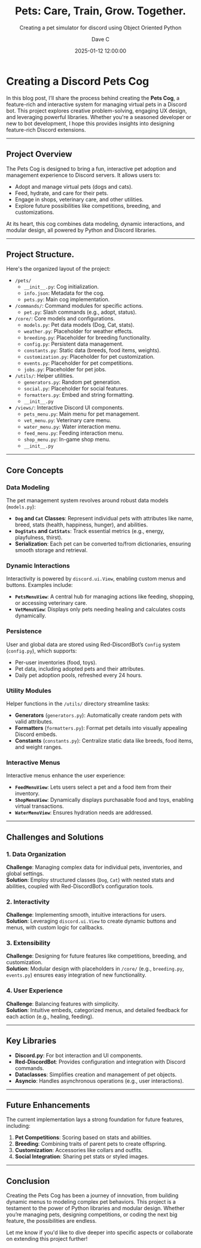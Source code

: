 ﻿---
layout:     post
title:      "Pets: Care, Train, Grow. Together."
subtitle:   "Creating a pet simulator for discord using Object Oriented Python"
date:       2025-01-12 12:00:00
author:     "Dave C"
catalog: true
published: true
header-mask: 0.5
header-img: "img/in-post/bullshido/bullshido-bg.png"
tags:
  - fun
  - discord
  - code
  - games
  - python
  - bots
---

# Creating a Discord Pets Cog

In this blog post, I’ll share the process behind creating the **Pets Cog**, a feature-rich and interactive system for managing virtual pets in a Discord bot. This project explores creative problem-solving, engaging UX design, and leveraging powerful libraries. Whether you're a seasoned developer or new to bot development, I hope this provides insights into designing feature-rich Discord extensions.

---

## Project Overview

The Pets Cog is designed to bring a fun, interactive pet adoption and management experience to Discord servers. It allows users to:
- Adopt and manage virtual pets (dogs and cats).
- Feed, hydrate, and care for their pets.
- Engage in shops, veterinary care, and other utilities.
- Explore future possibilities like competitions, breeding, and customizations.

At its heart, this cog combines data modeling, dynamic interactions, and modular design, all powered by Python and Discord libraries.

---

## Project Structure.

Here's the organized layout of the project:

- `/pets/` 
	- `__init__.py`: Cog initialization. 
	- `info.json`: Metadata for the cog. 
	- `pets.py`: Main cog implementation. 
- `/commands/`: Command modules for specific actions. 
	- `pet.py`: Slash commands (e.g., adopt, status). 
- `/core/`: Core models and configurations. 
	- `models.py`: Pet data models (Dog, Cat, stats). 
	- `weather.py`: Placeholder for weather effects. 
	- `breeding.py`: Placeholder for breeding functionality. 
	- `config.py`: Persistent data management. 
	- `constants.py`: Static data (breeds, food items, weights). 
	- `customization.py`: Placeholder for pet customization. 
	- `events.py`: Placeholder for pet competitions. 
	- `jobs.py`: Placeholder for pet jobs. 
- `/utils/`: Helper utilities. 
	- `generators.py`: Random pet generation. 
	- `social.py`: Placeholder for social features. 
	- `formatters.py`: Embed and string formatting. 
	- `__init__.py` 
- `/views/`: Interactive Discord UI components. 
	- `pets_menu.py`: Main menu for pet management. 
	- `vet_menu.py`: Veterinary care menu. 
	- `water_menu.py`: Water interaction menu. 
	- `feed_menu.py`: Feeding interaction menu.
	- `shop_menu.py`: In-game shop menu. 
	- `__init__.py`
--- 

## Core Concepts

### Data Modeling
The pet management system revolves around robust data models (`models.py`):
- **`Dog` and `Cat` Classes**: Represent individual pets with attributes like name, breed, stats (health, happiness, hunger), and abilities.
- **`DogStats` and `CatStats`**: Track essential metrics (e.g., energy, playfulness, thirst).
- **Serialization**: Each pet can be converted to/from dictionaries, ensuring smooth storage and retrieval.

### Dynamic Interactions
Interactivity is powered by `discord.ui.View`, enabling custom menus and buttons. Examples include:
- **`PetsMenuView`**: A central hub for managing actions like feeding, shopping, or accessing veterinary care.
- **`VetMenuView`**: Displays only pets needing healing and calculates costs dynamically.

### Persistence
User and global data are stored using Red-DiscordBot’s `Config` system (`config.py`), which supports:
- Per-user inventories (food, toys).
- Pet data, including adopted pets and their attributes.
- Daily pet adoption pools, refreshed every 24 hours.

### Utility Modules
Helper functions in the `/utils/` directory streamline tasks:
- **Generators** (`generators.py`): Automatically create random pets with valid attributes.
- **Formatters** (`formatters.py`): Format pet details into visually appealing Discord embeds.
- **Constants** (`constants.py`): Centralize static data like breeds, food items, and weight ranges.

### Interactive Menus
Interactive menus enhance the user experience:
- **`FeedMenuView`**: Lets users select a pet and a food item from their inventory.
- **`ShopMenuView`**: Dynamically displays purchasable food and toys, enabling virtual transactions.
- **`WaterMenuView`**: Ensures hydration needs are addressed.

---

## Challenges and Solutions

### 1. Data Organization
**Challenge**: Managing complex data for individual pets, inventories, and global settings.  
**Solution**: Employ structured classes (`Dog`, `Cat`) with nested stats and abilities, coupled with Red-DiscordBot’s configuration tools.

### 2. Interactivity
**Challenge**: Implementing smooth, intuitive interactions for users.  
**Solution**: Leveraging `discord.ui.View` to create dynamic buttons and menus, with custom logic for callbacks.

### 3. Extensibility
**Challenge**: Designing for future features like competitions, breeding, and customization.  
**Solution**: Modular design with placeholders in `/core/` (e.g., `breeding.py`, `events.py`) ensures easy integration of new functionality.

### 4. User Experience
**Challenge**: Balancing features with simplicity.  
**Solution**: Intuitive embeds, categorized menus, and detailed feedback for each action (e.g., healing, feeding).

---

## Key Libraries
- **Discord.py**: For bot interaction and UI components.
- **Red-DiscordBot**: Provides configuration and integration with Discord commands.
- **Dataclasses**: Simplifies creation and management of pet objects.
- **Asyncio**: Handles asynchronous operations (e.g., user interactions).

---

## Future Enhancements
The current implementation lays a strong foundation for future features, including:
1. **Pet Competitions**: Scoring based on stats and abilities.
2. **Breeding**: Combining traits of parent pets to create offspring.
3. **Customization**: Accessories like collars and outfits.
4. **Social Integration**: Sharing pet stats or styled images.

---

## Conclusion
Creating the Pets Cog has been a journey of innovation, from building dynamic menus to modeling complex pet behaviors. This project is a testament to the power of Python libraries and modular design. Whether you’re managing pets, designing competitions, or coding the next big feature, the possibilities are endless.

Let me know if you'd like to dive deeper into specific aspects or collaborate on extending this project further!